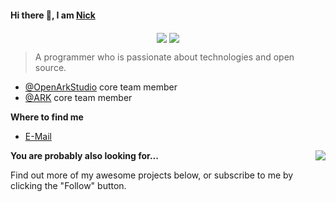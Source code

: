 #### Hi there 👋, I am [Nick](https://github.com/nickyang4github)


<p align="center">
  <img align="center" src="https://github.com/smallnest/smallnest/raw/master/developer.gif"/>
<img align="center" src="https://github-profile-trophy.vercel.app/?username=nickyang4github&title=MultipleLang,Star,Follower,Commit,Issue" style="max-width:100%;">
</p>

> A programmer who is passionate about technologies and open source.

- [@OpenArkStudio](https://github.com/OpenArkStudio) core team member
- [@ARK](https://github.com/OpenArkStudio/ARK) core team member

**Where to find me**

- [E-Mail](mailto:nickyang4self_at_gmail.com)


<img align="right" src="https://github-readme-stats.vercel.app/api?username=nickyang4github&show_icons=true&icon_color=805AD5&text_color=718096&bg_color=ffffff&hide_title=true" />

**You are probably also looking for...**

Find out more of my awesome projects below, or subscribe to me by clicking the "Follow" button.
